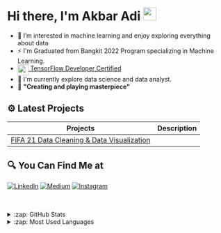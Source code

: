 #  Hi there, I'm Akbar Adi <img src="https://github.com/TheDudeThatCode/TheDudeThatCode/blob/master/Assets/Hi.gif" width="30px">

- 👀 I’m interested in machine learning and enjoy exploring everything about data
- ⚡ I'm Graduated from Bangkit 2022 Program specializing in Machine Learning.
- <img align="top" src="https://s3.us-east-1.amazonaws.com/accredible-api-templates/15784284048332915386973343827272.png" height="25px"/><a href="https://pdf.credential.net/j7oj7zpv_1700112606008.pdf" target="_blank"> TensorFlow Developer Certified</a>
- 🔭 I'm currently explore data science and data analyst.
- 🌱 **"Creating and playing masterpiece"**

## ⚙ Latest Projects
| Projects | Description |
| ----------- | ----------- |
| [FIFA 21 Data Cleaning & Data Visualization](https://github.com/akbaradie/)| |

## 🔍 You Can Find Me at
<p>
  <a href="https://www.linkedin.com/in/akbar-adi-nugroho/" target="_blank"><img alt="LinkedIn" src="https://img.shields.io/badge/linkedin-%230077B5.svg?&style=for-the-badge&logo=linkedin&logoColor=white" /></a>
  <a href="https://www.kaggle.com/akbaradi" target="_blank"><img alt="Medium" src="https://img.shields.io/badge/Kaggle-2C8EBB?&style=for-the-badge&logo=kaggle&logoColor=white" /></a>
  <a href="https://www.instagram.com/akbaradiee/" target="_blank"><img alt="Instagram" src="https://img.shields.io/badge/instagram-%23E4405F.svg?&style=for-the-badge&logo=instagram&logoColor=white" /></a>  
</p>

<br />
<br />

<details>
  <summary>:zap: GitHub Stats</summary>

  <img align="left" alt="Akbar's GitHub Stats" src="https://github-readme-stats.vercel.app/api?username=akbaradie&show_icons=true&theme=calm" />

</details>


<details>
  <summary>:zap: Most Used Languages</summary>

  <img align="left" alt="Akbar's GitHub Top Languages" src="https://github-readme-stats.vercel.app/api/top-langs/?username=akbaradie&show_icons=true&theme=calm" />

</details>









<!--
**akbaradie/akbaradie** is a ✨ _special_ ✨ repository because its `README.md` (this file) appears on your GitHub profile.

Here are some ideas to get you started:

- 🔭 I’m currently working on ...
- 🌱 I’m currently learning ...
- 👯 I’m looking to collaborate on ...
- 🤔 I’m looking for help with ...
- 💬 Ask me about ...
- 📫 How to reach me: ...
- 😄 Pronouns: ...
- ⚡ Fun fact: ...
-->
